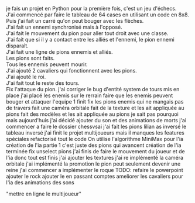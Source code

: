 je fais un projet en Python pour la première fois, c'est un jeu d'échecs.  
J'ai commencé par faire le tableau de 64 cases en utilisant un code en 8x8.  
Puis j'ai fait un carré qu'on peut bouger avec les flèches.  
J'ai fait un ennemi synchronisé mais à l'opposé.  
J'ai fait le mouvement du pion pour aller tout droit avec une classe.  
J'ai fait que si il y a contact entre les alliés et l'ennemi, le pion ennemi disparaît.  
J'ai fait une ligne de pions ennemis et alliés.  
Les pions sont faits.  
Tous les ennemis peuvent mourir.  
J'ai ajouté 2 cavaliers qui fonctionnent avec les pions.  
J'ai ajouté le roi.  
J'ai fait tout le reste des tours.  
Fix l'attaque du pion.
j'ai corriger le bug d'entité
system de tours mis en place
j'ai placé les enemis sur le rerrain
faire que les enemis peuvent bouger et attaquer l'equipe 1 finit
fix les pions enemis qui ne mangais pas de travers
fait une caméra orbitale
fait de la texture et les ait appliquée au pions
fait des modèles et les ait appliquée au pions
je sait pas pourquoi mais aujourd'huis j'ai décidé ajouter du son et des animations de morts
j'ai commencer a faire le dossier chessvsai
j'ai fait les pions
lilian as inversé le tableau inversé
j'ai finit le projet multijoueurs mais il manques les features spéciales
refactorisé tout le code
On utilise l'algorithme MiniMax pour l'ia
création de l'ia partie 1 c'est juste des pions qui avancent
création de l'ia terminée
fix unselect pions
j'ai finis de faire le mouvement du joueur et de l'ia donc tout est finis 
j'ai ajouter les textures
j'ai re implémenté la caméra orbitale
j'ai implémenté la promotion le pion peut seulement devenir une reine 
j'ai commencer a implémenter le roque
TODO: 
refaire le powerpoint 
ajouter le rock
ajouter le en passant
comptes 
ameliorer les cavaliers pour l'ia
des animations
des sons

"mettre en ligne le multijoueur"
